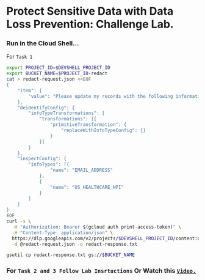# Protect Sensitive Data with Data Loss Prevention: Challenge Lab.

### Run in the Cloud Shell...

For `Task 1`
```bash
export PROJECT_ID=$DEVSHELL_PROJECT_ID
export BUCKET_NAME=$PROJECT_ID-redact
cat > redact-request.json <<EOF
{
	"item": {
		"value": "Please update my records with the following information:\n Email address: foo@example.com,\nNational Provider Identifier: 1245319599"
	},
	"deidentifyConfig": {
		"infoTypeTransformations": {
			"transformations": [{
				"primitiveTransformation": {
					"replaceWithInfoTypeConfig": {}
				}
			}]
		}
	},
	"inspectConfig": {
		"infoTypes": [{
				"name": "EMAIL_ADDRESS"
			},
			{
				"name": "US_HEALTHCARE_NPI"
			}
		]
	}
}
EOF
curl -s \
  -H "Authorization: Bearer $(gcloud auth print-access-token)" \
  -H "Content-Type: application/json" \
  https://dlp.googleapis.com/v2/projects/$DEVSHELL_PROJECT_ID/content:deidentify \
  -d @redact-request.json -o redact-response.txt

gsutil cp redact-response.txt gs://$BUCKET_NAME
```

### For `Task 2 and 3 Follow Lab Insrtuctions` Or Watch this [`Video.`](https://youtu.be/dhAx_6EEUog?si=RtDVNI0Te7PQheeZ)